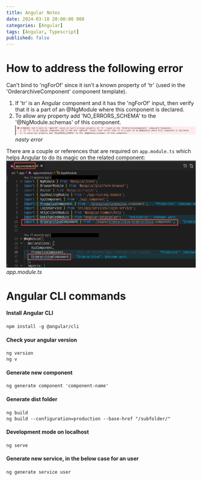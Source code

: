 ```yaml
---
title: Angular Notes
date: 2024-03-18 20:00:00 000
categories: [Angular]
tags: [Angular, Typescript]
published: false
---
```


# How to address the following error
Can't bind to 'ngForOf' since it isn't a known property of 'tr' (used in the 'OrderarchiveComponent' component template).
1. If 'tr' is an Angular component and it has the 'ngForOf' input, then verify that it is a part of an @NgModule where this component is declared.
2. To allow any property add 'NO_ERRORS_SCHEMA' to the '@NgModule.schemas' of this component.
![NG0303](/images/Angular/2024-03-18_16-18-45.jpg)*nasty error*

There are a couple or references that are required on `app.module.ts` which helps Angular to do its magic on the related component:
![app.module.ts](/images/Angular/2024-03-18_16-21-33.jpg)*app.module.ts*

# Angular CLI commands
#### Install Angular CLI
```shell
npm install -g @angular/cli
```
#### Check your angular version
```shell
ng version
ng v
```
#### Generate new component
```shell
ng generate component 'component-name'
```
#### Generate dist folder
```shell
ng build
ng build --configuration=production --base-href "/subfolder/"
```
#### Development mode on localhost
```shell
ng serve
```
#### Generate new service, in the below case for an user
```
ng generate service user
```

